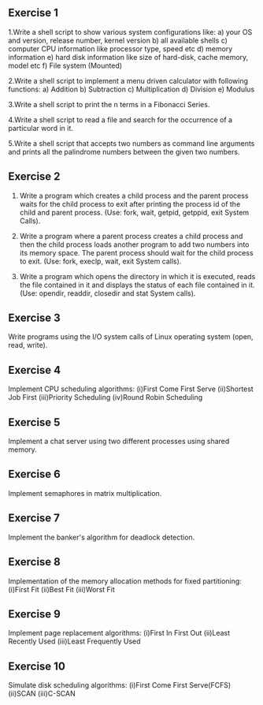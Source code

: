  Exercise 1
 ----------
1.Write a shell script to show various system configurations like:
a) your OS and version, release number, kernel version
b) all available shells
c) computer CPU information like processor type, speed etc
d) memory information
e) hard disk information like size of hard-disk, cache memory, model etc
f) File system (Mounted)

2.Write a shell script to implement a menu driven calculator with following functions:
a) Addition
b) Subtraction
c) Multiplication
d) Division
e) Modulus

3.Write a shell script to print the n terms in a Fibonacci Series.

4.Write a shell script to read a file and search for the occurrence of a particular word in it.

5.Write a shell script that accepts two numbers as command line arguments and prints all the 
palindrome numbers between the given two numbers.

Exercise 2
----------
1. Write a program which creates a child process and the parent process
waits for the child process to exit after printing the process id of the child and
parent process. (Use: fork, wait, getpid, getppid, exit System Calls).

2. Write a program where a parent process creates a child process and then
the child process loads another program to add two numbers into its memory
space. The parent process should wait for the child process to exit. (Use:
fork, execlp, wait, exit System calls).

3. Write a program which opens the directory in which it is executed, reads
the file contained in it and displays the status of each file contained in it.
(Use: opendir, readdir, closedir and stat System calls).

Exercise 3
----------
Write programs using the I/O system calls of Linux operating system (open, read, write).

Exercise 4
----------
Implement CPU scheduling algorithms:
(i)First Come First Serve
(ii)Shortest Job First
(iii)Priority Scheduling
(iv)Round Robin Scheduling

Exercise 5
----------
Implement a chat server using two different processes using shared memory.

Exercise 6
----------
Implement semaphores in matrix multiplication.

Exercise 7
----------
Implement the banker's algorithm for deadlock detection.

Exercise 8
----------
Implementation of the memory allocation methods for fixed partitioning:
(i)First Fit
(ii)Best Fit
(iii)Worst Fit

Exercise 9
----------
Implement page replacement algorithms:
(i)First In First Out
(ii)Least Recently Used
(iii)Least Frequently Used

Exercise 10
-----------
Simulate disk scheduling algorithms:
(i)First Come First Serve(FCFS)
(ii)SCAN
(iii)C-SCAN
